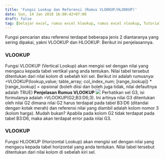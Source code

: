 ```yaml
---
title: 'Fungsi Lookup dan Referensi (Rumus VLOOKUP/HLOOKUP)'
date: Sun, 14 Jan 2018 16:00:42+07:00
draft: false
tag: [belajar excel, rumus excel hlookup, rumus excel vlookup, Tutorial Excel]
---
```


Fungsi pencarian atau referensi terdapat beberapa jenis 2 diantaranya yang sering dipakai, yakni VLOOKUP dan HLOOKUP. Berikut ini penjelasannya.

### VLOOKUP

Fungsi VLOOKUP (Vertical Lookup) akan mengisi sel dengan nilai yang mengacu kepada tabel vertikal yang anda tentukan. Nilai tabel tersebut ditentukan dari nilai kolom di sebelah kiri sel. Berikut ini adalah rumusnya: =VLOOKUP(lookup\_value; table\_array; col\_index\_num; \[range\_lookup\]) *\[range\_lookup\] = opsional (boleh diisi dan boleh juga tidak, nilai defaultnya adalah TRUE) **Penjelasan Rumus VLOOKUP** ![](https://www.bisnis7.com/wp-content/uploads/2018/01/tutorial-excel-rumus-vlookup.jpg) Perhatikan sel G3, isi formulanya adalah =VLOOKUP(G2;B3:D6;3). Ini artinya nilai G3 ditentukan oleh nilai G2 dimana nilai G2 harus terdapat pada tabel B3:D6 (ditandai dengan kotak merah) dan referensi nilai yang diambil adalah kolom nomor 3 (kolom harga). Mudah bukan? Apabila pada kolom G2 tidak terdapat pada tabel B3:D6, maka akan terdapat error pada nilai G3.

### VLOOKUP

Fungsi HLOOKUP (Horizontal Lookup) akan mengisi sel dengan nilai yang mengacu kepada tabel horizontal yang anda tentukan. Nilai tabel tersebut ditentukan dari nilai kolom di sebelah kiri sel.